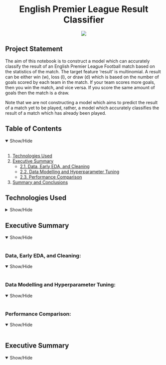 <h1 align='center'>English Premier League Result Classifier</h1>

<p align="center">
  <img src="https://github.com/DanielCEvans/English-Premier-League-result-classifier/blob/master/Images/Premier_League_Logo.svg.png">
</p>

## Project Statement

The aim of this notebook is to construct a model which can accurately classify the result of an English Premier League Football match based on the statistics of the match. The target feature ‘result’ is multinomial. A result can be either win (w), loss (l), or draw (d) which is based on the number of goals scored by each team in the match. If your team scores more goals, then you win the match, and vice versa. If you score the same amount of goals then the match is a draw.

Note that we are not constructing a model which aims to predict the result of a match yet to be played, rather, a model which accurately classifies the result of a match which has already been played.

## Table of Contents
<details open>
<summary>Show/Hide</summary>
<br>

1. [ Technologies Used ](#Technologies_Used)    
2. [ Executive Summary ](#Executive_Summary)
   * [ 2.1. Data, Early EDA, and Cleaning ](#Data_Early_EDA_and_Cleaning) 
   * [ 2.2. Data Modelling and Hyperparameter Tuning ](#Modelling)
   * [ 2.3. Performance Comparison ](#Evaluation)
3. [Summary and Conclusions](#Summary)
</details>

## Technologies Used
<details>
<a name="Technologies_Used"></a> 
<summary>Show/Hide</summary>
<br>
  
* <strong>Python</strong>
* <strong>Pandas</strong>
* <strong>Numpy</strong>
* <strong>Matplotlib</strong>
* <strong>Seaborn</strong>
* <strong>Scikit-Learn</strong>
</details>

## Executive Summary
<details open>
  <a name="Executive_Summary"></a>
  <summary>Show/Hide</summary>
  <br>
  
<a name="Data_Early_EDA_and_Cleaning"></a>
### Data, Early EDA, and Cleaning:
<details open>
<summary>Show/Hide</summary>
<br>
  
<a name="Modelling"></a>
### Data Modelling and Hyperparameter Tuning:
<details open>
<summary>Show/Hide</summary>
<br>
  
<a name="Evaluation"></a>
### Performance Comparison:
<details open>
<summary>Show/Hide</summary>
<br>
  
## Executive Summary
<details open>
  <a name="Summary"></a>
  <summary>Show/Hide</summary>
  <br>
 



